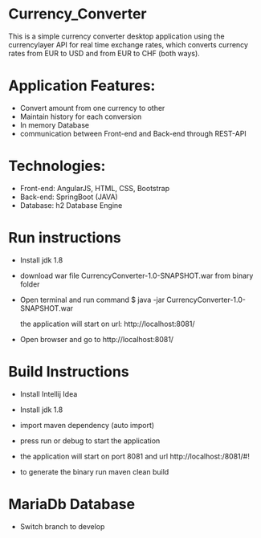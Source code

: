 # Currency_Converter

This is a simple currency converter desktop application using the currencylayer API for real time exchange rates, which converts currency rates from EUR to USD and from EUR to CHF (both ways).

# Application Features:

- Convert amount from one currency to other
- Maintain history for each conversion 
- In memory Database
- communication between Front-end and Back-end through REST-API

# Technologies:

- Front-end: AngularJS, HTML, CSS, Bootstrap
- Back-end: SpringBoot (JAVA)
- Database: h2 Database Engine

# Run instructions

- Install jdk 1.8

- download war file CurrencyConverter-1.0-SNAPSHOT.war from binary folder

- Open terminal and run command 
  $ java -jar CurrencyConverter-1.0-SNAPSHOT.war
  
  the application will start on url: http://localhost:8081/
  
 - Open browser and go to http://localhost:8081/ 
 
 
 # Build Instructions
 
 - Install Intellij Idea
 - Install jdk 1.8
 
 - import maven dependency (auto import)
 
 - press run or debug to start the application 
 
 - the application will start on port 8081 and url http://localhost:/8081/#! 
 
 - to generate the binary run maven clean build 


 # MariaDb Database

 - Switch branch to develop
 
 

 
 
 
 
 
 
 
 
 
 
 
 
 
 
 
  



